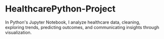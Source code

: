 # HealthcarePython-Project
 In Python's Jupyter Notebook, I analyze healthcare data, cleaning, exploring trends, predicting outcomes, and communicating insights through visualization.
